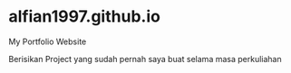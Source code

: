 # alfian1997.github.io
My Portfolio Website

Berisikan Project yang sudah pernah saya buat selama masa perkuliahan
